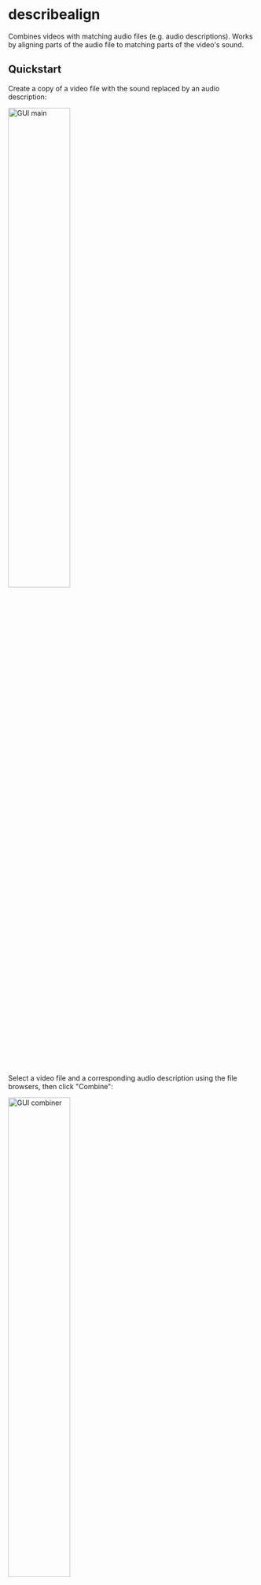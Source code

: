 # describealign
Combines videos with matching audio files (e.g. audio descriptions). Works by aligning parts of the audio file to matching parts of the video's sound.


## Quickstart

Create a copy of a video file with the sound replaced by an audio description:

<img src="https://github.com/julbean/describealign/blob/main/readme_media/describealign_gui_main.PNG" alt="GUI main" align="middle" width="50%"/>

Select a video file and a corresponding audio description using the file browsers, then click "Combine":

<img src="https://github.com/julbean/describealign/blob/main/readme_media/describealign_gui_combiner.PNG" alt="GUI combiner" align="middle" width="50%"/>

The combined media is saved in the folder "videos_with_ad" placed in the directory describealign was run in. The directory that combined media files are saved in can be changed in "Settings":

<img src="https://github.com/julbean/describealign/blob/main/readme_media/describealign_gui_settings.PNG" alt="GUI combiner" align="middle" width="50%"/>


## Installation

### binary method

Windows and Mac users can download and unzip the [latest release](https://github.com/julbean/describealign/releases/latest), then double click on describealign.exe to open the GUI.

Note for Mac binary users: To open the binary, you'll need to ctrl+click (or right click) on the binary, then click "Open" and then click "Open" again in the window that pops up. This minor annoyance is a result of my unwillingness to pay Apple $100 a year.

### package method

This script is compatible with Python versions 3.8 and up. Versions before that won't work (it relies on a recent update to Scipy's linprog).

describealign is available with pip:
```bash
pip install describealign
```
Note: You may need to add the folder Python's pip.exe is in to your system path. It might be something like: "C:/Users/User/AppData/Local/Programs/Python/Python310/Scripts" Don't forget to restart command prompt after updating the PATH!

The GUI can then be opened from console/command prompt in any directory with:
```bash
describealign
```
Note: You may need to add the folder Python's compiled scripts (e.g. describealign.exe) are kept in to your system path. It may be a different folder than pip's, like AppData/Roaming instead of AppData/Local.

### script method

Alternatively, the python script (describealign.py) can be downloaded from here and run directly (with Python 3.8+) after installing the dependencies manually (requirements.txt):
```bash
pip install -r requirements.txt
python3 describealign.py
```

### updating

When new versions are released, the pip package can be updated with:
```bash
pip install describealign --upgrade
```

## Testing Installation

The installation can be tested on a clip from the 1929 comedy short [Ask Dad](https://archive.org/details/ask_dad), with the first part of an [audio description](https://archive.org/details/MoviesForTheBlind01-askDad) provided by Valerie H. in her podcast [Movies For the Blind.](https://moviesfortheblind.com/) Download the trimmed versions from the test_media folder in this repository, then select them in the GUI:

<img src="https://github.com/julbean/describealign/blob/main/readme_media/describealign_gui_main_filled.PNG" alt="GUI main filled" align="middle" width="50%"/>

This produces two outputs, a new video file "videos_with_ad/ad_ask_dad_trimmed.mp4" and a plot in alignment_plots:

<img src="https://github.com/julbean/describealign/blob/main/readme_media/ask_dad_trimmed.png" alt="Ask Dad Trimmed Alignment" align="middle" width="50%"/>

The plot shows the audio description starts 202 seconds before the video, which means Valerie starts describing Ask Dad 202 seconds into the podcast. After 40 more seconds, the podcast skips ahead by 3 seconds.

If the full video (22 minutes) and audio description (27 minutes) are used instead, describealign runs in about 30 seconds, using up about 630 MB of RAM, and we get the following plot:

<img src="https://github.com/julbean/describealign/blob/main/readme_media/ask_dad.png" alt="Ask Dad Alignment" align="middle" width="50%"/>

This plot shows a number of small skips starting around 10 minutes in, which add up to a total offset of 30 seconds by the end of the video.

A text version of each plot is saved alongside it:

```
Parameters: {'stretch_audio': False, 'no_pitch_correction': False}
Version Hash: 8079dedc
Input file similarity: 50.70%
Main changes needed to video to align it to audio input:
Start Offset: 201.81 seconds
Median Rate Change: 0.00%
Rate change of     -0.0% from  0:00:00.000 to  0:00:37.328 aligning with audio from  0:03:21.810 to  0:03:59.138
Rate change of     21.9% from  0:00:37.328 to  0:00:52.772 aligning with audio from  0:03:59.138 to  0:04:11.810
Rate change of      0.0% from  0:00:52.772 to  0:02:58.581 aligning with audio from  0:04:11.810 to  0:06:17.619
```


## Advanced Usage

### batching

describealign can be given a directory of videos and a directory of audio files rather than individual files. describealign assumes files from the two directories correspond based on their lexicographic order.

Alternatively, multiple files can be selected simultaneously in the GUI's file selectors. The selected Video and Audio files are first sorted in lexicographic order, then corresponded and aligned.

### drag-and-drop

describealign supports dragging and dropping files or folders onto the video and audio input lists. Files with irrelevant extensions are ignored, while valid files appear in lexicographic order.

### dark mode

describealign opens in either light or dark mode depending on the OS's desktop theme.

### stretch_audio (audio-to-video alignment)

By default describealign stretches video to fit audio descriptions, but the inverse is also possible: stretching the audio description to fit the video with the "--stretch_audio" argument. This argument also keeps the video's original audio tracks, adding the audio description as the first track and setting it as the default audio.

When using --stretch_audio, the plot also shows which segments of audio were replaced:

<img src="https://github.com/julbean/describealign/blob/main/readme_media/ask_dad_stretch_audio.png" alt="Ask Dad Stretch Audio Alignment" align="middle" width="50%"/>

The original audio is used for segments that would be too noticably distorted (i.e. more than 10% stretched).

### audio-to-audio

Whereas describealign is designed to align video-to-audio, it can also align an audio file to another audio file.

### command line interface

describealign can be run without the GUI by specifying input media as positional arguments:
```bash
describealign video.mp4 audio_desc.mp3
```

Note for Mac binary users: The executable is inside the .app and can be run from Terminal with:
```
describealign.app/Contents/MacOS/describealign video.mp4 audio_desc.mp3
```

### module

describealign can also be used as a python module:
```python
import describealign as da
da.combine("ask_dad_trimmed.mp4", "ask_dad_moviesfortheblind_ep_01_trimmed.mp3")
```


## Interesting Use Cases

### dub alignment

describealign is robust enough to align media with completely different dialogue, meaning it can align audio dubbed in a different language to the original video.

### lossless video editing

With default settings (i.e. --stretch_audio set to False), describealign doesn't re-encode either the video or audio streams. It aligns them by modifying the timestamps that video frames are shown at, which means no loss in quality. Basic video editing can be done by deleting or stretching segments of a video's sound in Audacity, then running describealign on the original video and the modified audio.



